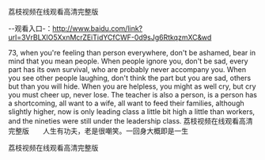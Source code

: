 荔枝视频在线观看高清完整版

--观看入口-：http://www.baidu.com/link?url=3VrBLXlO5XxnMcrZEiTidYCfCWF-0d9sJg6RtkqzmXC&wd

73, when you're feeling than person everywhere, don't be ashamed, bear in mind that you mean people.
When people ignore you, don't be sad, every part has its own survival, who are probably never accompany you.
When you see other people laughing, don't think the part but you are sad, others but than you will hide.
When you are helpless, you might as well cry, but cry you must cheer up, never lose.
The teacher is also a person, is a person has a shortcoming, all want to a wife, all want to feed their families, although slightly higher, now is only leading class a little bit high a little than workers, and the nineties were still under the leadership class.
荔枝视频在线观看高清完整版　　人生有功夫，老是很嘲笑。一回身大概即是一生

荔枝视频在线观看高清完整版
